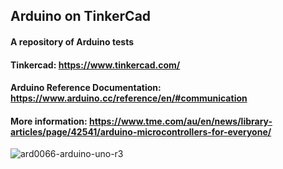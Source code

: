 ## Arduino on TinkerCad
####  A repository of Arduino tests


#### Tinkercad: https://www.tinkercad.com/
#### Arduino Reference Documentation: https://www.arduino.cc/reference/en/#communication
#### More information: https://www.tme.com/au/en/news/library-articles/page/42541/arduino-microcontrollers-for-everyone/


![ard0066-arduino-uno-r3](https://github.com/leakydishes/arduino_tests/assets/79079577/ab4ec1ad-efd7-463c-b8d0-4392f148c3e9)
